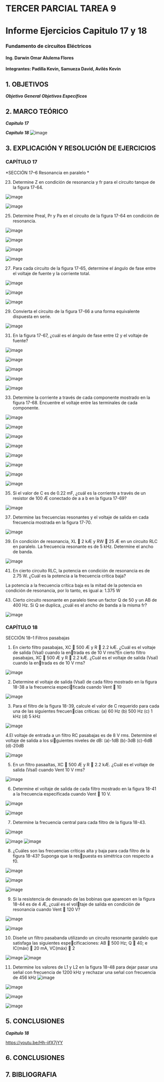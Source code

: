 # TERCER PARCIAL TAREA 9


# Informe Ejercicios Capitulo 17 y 18
### Fundamento de circuitos Eléctricos 
#### Ing. Darwin Omar Alulema Flores

#### Integrantes: Padilla Kevin, Samueza David, Avilés Kevin


## 1. OBJETIVOS
***Objetivo General***
***Objetivos Específicos***

## 2. MARCO TEÓRICO

***Capitulo 17***

***Capitulo 18***
![image](https://user-images.githubusercontent.com/93794279/156254213-0871c713-d332-4dbf-8470-b4889efd376d.png)

## 3. EXPLICACIÓN Y RESOLUCIÓN DE EJERCICIOS

### CAPÍTULO 17

  *SECCIÓN 17–6 Resonancia en paralelo *

23. Determine Z en condición de resonancia y fr para el circuito tanque de la figura 17-64.

![image](https://user-images.githubusercontent.com/94129932/155389017-00fe1668-1992-4bac-9707-d4d26389c90e.png)

![image](https://user-images.githubusercontent.com/94129932/155401292-6e5a85b1-08aa-43b6-baf1-437bb45c7708.png)


25. Determine Preal, Pr y Pa en el circuito de la figura 17-64 en condición de resonancia.

![image](https://user-images.githubusercontent.com/94129932/155389017-00fe1668-1992-4bac-9707-d4d26389c90e.png)

![image](https://user-images.githubusercontent.com/94129932/155636410-18dfaf2e-370d-4c47-8c88-5a2e616ed0d7.png)

![image](https://user-images.githubusercontent.com/94129932/155636504-72312845-4cce-44b4-89b2-cb26537896e7.png)

![image](https://user-images.githubusercontent.com/94129932/155636685-4aff57df-eb44-4a40-9f7a-8861788598d8.png)


27. Para cada circuito de la figura 17-65, determine el ángulo de fase entre el voltaje de fuente y la corriente
total.

![image](https://user-images.githubusercontent.com/94129932/155549980-2882989d-e68a-4242-a067-c92e0abd8d35.png)

![image](https://user-images.githubusercontent.com/94129932/155564317-4d62b353-2157-4e28-8d90-e671a9896ae3.png)

![image](https://user-images.githubusercontent.com/94129932/155566181-efa9f8f4-a86a-4958-91fe-17a52b69e60c.png)

29. Convierta el circuito de la figura 17-66 a una forma equivalente dispuesta en serie.

![image](https://user-images.githubusercontent.com/94129932/155566602-02fa6209-f0b3-4b00-a7d7-1a721c3c9a74.png)

31. En la figura 17-67, ¿cuál es el ángulo de fase entre I2 y el voltaje de fuente?

![image](https://user-images.githubusercontent.com/94129932/155577301-93f5884e-789e-4e82-a0b9-5f80501553e1.png)

![image](https://user-images.githubusercontent.com/94129932/155653189-46fe84c7-84f4-49e9-9aa4-1b463201b029.png)

![image](https://user-images.githubusercontent.com/94129932/155653215-66e4072e-9491-4953-b918-ebe9d6322a63.png)

![image](https://user-images.githubusercontent.com/94129932/155653252-165b21dd-7881-4b50-8386-026dc458d9eb.png)

![image](https://user-images.githubusercontent.com/94129932/155653268-c2db987c-5636-4080-af90-5473d0fe5e71.png)

33. Determine la corriente a través de cada componente mostrado en la figura 17-68. Encuentre el voltaje
entre las terminales de cada componente.

![image](https://user-images.githubusercontent.com/94129932/155577353-3f016ac5-ae9a-4fa0-9a9b-7b0726606ff2.png)

![image](https://user-images.githubusercontent.com/94129932/155819967-7fbc8c7e-8ebd-4c1d-83da-0df38cd6973a.png)

![image](https://user-images.githubusercontent.com/94129932/155820018-edca6290-7551-4af1-9b37-d894fa323bd1.png)

![image](https://user-images.githubusercontent.com/94129932/155820036-1c4550ab-954f-4cb0-b27d-7b90cf6f3707.png)

![image](https://user-images.githubusercontent.com/94129932/155820045-d2f01c48-e040-4bf1-ad7f-fa17cc283063.png)

![image](https://user-images.githubusercontent.com/94129932/155820069-81410f71-dacd-4560-9b32-c24c971c025c.png)

![image](https://user-images.githubusercontent.com/94129932/155820089-c7589e06-0421-4c0f-8ff2-5dea93d49dd8.png)

![image](https://user-images.githubusercontent.com/94129932/155820101-042ac68c-8f17-456e-af58-f4df2af701fd.png)

35. Si el valor de C es de 0.22 mF, ¿cuál es la corriente a través de un resistor de 100 Æ conectado de a a b
en la figura 17-69?

![image](https://user-images.githubusercontent.com/94129932/155577409-2e337dfe-67f3-4a0c-b974-62c5ebf0635e.png)

37. Determine las frecuencias resonantes y el voltaje de salida en cada frecuencia mostrada en la figura 17-70.

![image](https://user-images.githubusercontent.com/94129932/155577487-5fa7297e-5e6b-4901-8d69-eca302c9e89b.png)

39. En condición de resonancia, XL  2 kÆ y RW  25 Æ en un circuito RLC en paralelo. La frecuencia resonante
es de 5 kHz. Determine el ancho de banda.

![image](https://user-images.githubusercontent.com/94129932/155577780-97736049-963f-49a2-b221-5ce69b8fdbe7.png)



41. En cierto circuito RLC, la potencia en condición de resonancia es de 2.75 W. ¿Cuál es la potencia a la
frecuencia crítica baja?

La potencia a la frecuencia crítica baja es la mitad de la potencia en condición de resonancia, por lo tanto, es igual a: 1.375 W

43. Cierto circuito resonante en paralelo tiene un factor Q de 50 y un AB de 400 Hz. Si Q se duplica, ¿cuál
es el ancho de banda a la misma fr?

![image](https://user-images.githubusercontent.com/94129932/155578155-6a018880-b518-45d2-a6e0-7b0bbda2f627.png)

### CAPÍTULO 18

SECCIÓN 18–1 Filtros pasabajas

1. En cierto filtro pasabajas, XC  500 Æ y R  2.2 kÆ. ¿Cuál es el voltaje de salida (Vsal) cuando la entrada es de 10 V rms?En cierto filtro pasabajas, XC  500 Æ y R  2.2 kÆ. ¿Cuál es el voltaje de salida (Vsal) cuando la entrada es de 10 V rms?

![image](https://user-images.githubusercontent.com/93794279/155641093-205f03f9-6410-40b2-9a22-debb6790c296.png)

2. Determine el voltaje de salida (Vsal) de cada filtro mostrado en la figura 18-38 a la frecuencia especificada cuando Vent  10

![image](https://user-images.githubusercontent.com/93794279/155641978-c385b5dc-c1a5-4bad-aec1-4b70a2ab5c2d.png)

3. Para el filtro de la figura 18-39, calcule el valor de C requerido para cada una de las siguientes frecuencias críticas:
(a) 60 Hz (b) 500 Hz (c) 1 kHz (d) 5 kHz

![image](https://user-images.githubusercontent.com/93794279/155644315-cac4ea2e-03be-41af-9c7b-e01697ce897e.png)

4.El voltaje de entrada a un filtro RC pasabajas es de 8 V rms. Determine el voltaje de salida a los siguientes niveles de dB: 
(a)-1dB (b)-3dB (c)-6dB (d)-20dB

![image](https://user-images.githubusercontent.com/93794279/155648242-31cbafa6-5b96-415a-b74b-d73c6d1b6170.png)

5. En un filtro pasaaltas, XC  500 Æ y R  2.2 kÆ. ¿Cuál es el voltaje de salida (Vsal) cuando Vent 10 V rms?

![image](https://user-images.githubusercontent.com/93794279/155649140-7580508e-07e5-425e-8478-fedc0e04b62d.png)

6. Determine el voltaje de salida de cada filtro mostrado en la figura 18-41 a la frecuencia especificada cuando Vent  10 V.

![image](https://user-images.githubusercontent.com/93794279/156242962-399e27cf-ee91-4ef0-8173-715a9fdd3783.png)

![image](https://user-images.githubusercontent.com/93794279/156243882-de59791f-350c-4748-bb35-22e977672201.png)

7. Determine la frecuencia central para cada filtro de la figura 18-43.

![image](https://user-images.githubusercontent.com/93794279/156245833-43bfbe10-6bc4-4112-8241-c459dfda34fd.png)

![image](https://user-images.githubusercontent.com/93794279/156245137-e86b3275-a245-477d-b27d-4cf3ab892e94.png)
![image](https://user-images.githubusercontent.com/93794279/156245813-35ab1c8e-04bc-4d02-af68-1ac8774649ea.png)

8. ¿Cuáles son las frecuencias críticas alta y baja para cada filtro de la figura 18-43? Suponga que la respuesta es simétrica con respecto a f0.

![image](https://user-images.githubusercontent.com/93794279/156245833-43bfbe10-6bc4-4112-8241-c459dfda34fd.png)

![image](https://user-images.githubusercontent.com/93794279/156246683-eaf69d9a-dd3c-4400-a22c-67c6d532fa88.png)

![image](https://user-images.githubusercontent.com/93794279/156247451-9597f5d4-d1a3-426a-af6a-05885ed8a8ef.png)

9. Si la resistencia de devanado de las bobinas que aparecen en la figura 18-44 es de 4 Æ, ¿cuál es el voltaje de salida en condición de resonancia cuando Vent  120 V?

![image](https://user-images.githubusercontent.com/93794279/156247658-91d0e842-388f-4ede-8d42-ca848087a028.png)

![image](https://user-images.githubusercontent.com/93794279/156250007-2b3f799d-dc42-43f0-8a32-89bed35e154e.png)

10. Diseñe un filtro pasabanda utilizando un circuito resonante paralelo que satisfaga las siguientes especificaciones: AB  500 Hz; Q  40; e IC(máx)  20 mA, VC(máx)  2

![image](https://user-images.githubusercontent.com/93794279/156251423-b4506647-1fbe-44ce-9fc2-2c42d59938c4.png)
![image](https://user-images.githubusercontent.com/93794279/156251466-41ac448a-9182-49eb-ad84-723a43877638.png)

11. Determine los valores de L1 y L2 en la figura 18-48 para dejar pasar una señal con frecuencia de 1200 kHz y rechazar una señal con frecuencia de 456 kHz
![image](https://user-images.githubusercontent.com/93794279/156251880-5bdd111c-d0c4-40bc-980d-2f69655fc9dd.png)

![image](https://user-images.githubusercontent.com/93794279/156252754-6f0ac547-96ef-4c59-8637-1d8f8effb361.png)

![image](https://user-images.githubusercontent.com/93794279/156252798-5ce02710-7161-4e96-a390-3c926685a15e.png)

![image](https://user-images.githubusercontent.com/93794279/156253035-a9090c38-e84e-44f2-8c9d-1ae8698f2190.png)

## 5. CONCLUSIONES


***Capitulo 18***

https://youtu.be/Hh-iifX7jYY

## 6. CONCLUSIONES

## 7. BIBLIOGRAFIA
